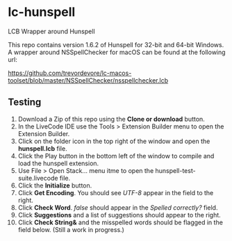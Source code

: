 # lc-hunspell
LCB Wrapper around Hunspell

This repo contains version 1.6.2 of Hunspell for 32-bit and 64-bit Windows. A wrapper around NSSpellChecker for macOS can be found at the following url:

https://github.com/trevordevore/lc-macos-toolset/blob/master/NSSpellChecker/nsspellchecker.lcb

## Testing

1. Download a Zip of this repo using the **Clone or download** button.
2. In the LiveCode IDE use the Tools > Extension Builder menu to open the Extension Builder.
3. Click on the folder icon in the top right of the window and open the **hunspell.lcb** file.
4. Click the Play button in the bottom left of the window to compile and load the hunspell extension.
5. Use File > Open Stack... menu itme to open the hunspell-test-suite.livecode file.
6. Click the **Initialize** button.
7. Click **Get Encoding**. You should see *UTF-8* appear in the field to the right.
8. Click **Check Word**. *false* should appear in the *Spelled correctly?* field.
9. Click **Suggestions** and a list of suggestions should appear to the right.
10. Click **Check String&** and the misspelled words should be flagged in the field below. (Still a work in progress.)
